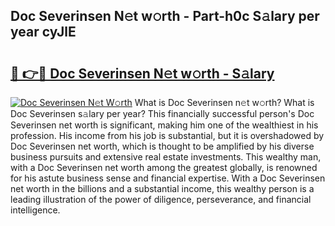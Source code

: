 ## Doc Severinsen N𝚎t w𝚘rth - Part-h0c S𝚊lary per year cyJlE

# <h2><a href="http://gc3yak9.nevu.top/?p=Doc+Severinsen">🔗 👉🔴 Doc Severinsen N𝚎t w𝚘rth - S𝚊lary</a></h2>

[![Doc Severinsen N𝚎t W𝚘rth](https://i.imgur.com/Oavwk0R.jpeg)](http://gc3yak9.nevu.top/?p=Doc+Severinsen)
What is Doc Severinsen n𝚎t w𝚘rth? What is Doc Severinsen s𝚊lary per year?
This financially successful person's Doc Severinsen net worth is significant, making him one of the wealthiest in his profession. His income from his job is substantial, but it is overshadowed by Doc Severinsen net worth, which is thought to be amplified by his diverse business pursuits and extensive real estate investments. This wealthy man, with a Doc Severinsen net worth among the greatest globally, is renowned for his astute business sense and financial expertise. With a Doc Severinsen net worth in the billions and a substantial income, this wealthy person is a leading illustration of the power of diligence, perseverance, and financial intelligence.
